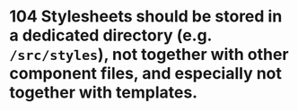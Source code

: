 # 104 Stylesheets should be stored in a dedicated directory (e.g. `/src/styles`), not together with other component files, and especially not together with templates.
